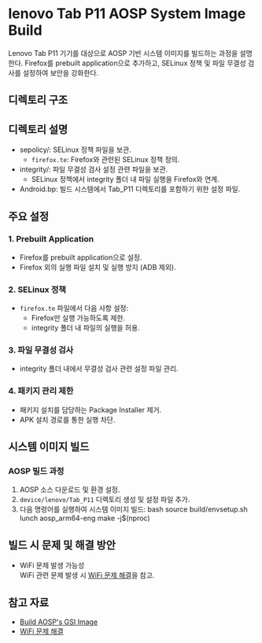 # lenovo Tab P11 AOSP System Image Build

Lenovo Tab P11 기기를 대상으로 AOSP 기반 시스템 이미지를 빌드하는 과정을 설명한다. 
Firefox를 prebuilt application으로 추가하고, SELinux 정책 및 파일 무결성 검사를 설정하여 보안을 강화한다.

## 디렉토리 구조


## 디렉토리 설명
- sepolicy/: SELinux 정책 파일을 보관.
  - `firefox.te`: Firefox와 관련된 SELinux 정책 정의.
- integrity/: 파일 무결성 검사 설정 관련 파일을 보관.
  - SELinux 정책에서 integrity 폴더 내 파일 실행을 Firefox와 연계.
- Android.bp: 빌드 시스템에서 Tab_P11 디렉토리를 포함하기 위한 설정 파일.



## 주요 설정
### 1. Prebuilt Application
   - Firefox를 prebuilt application으로 설정.
   - Firefox 외의 실행 파일 설치 및 실행 방지 (ADB 제외).

### 2. SELinux 정책
   - `firefox.te` 파일에서 다음 사항 설정:
     - Firefox만 실행 가능하도록 제한.
     - integrity 폴더 내 파일의 실행을 허용.

### 3. 파일 무결성 검사
   - integrity 폴더 내에서 무결성 검사 관련 설정 파일 관리.

### 4. 패키지 관리 제한
   - 패키지 설치를 담당하는 Package Installer 제거.
   - APK 설치 경로를 통한 실행 차단.



## 시스템 이미지 빌드
### AOSP 빌드 과정
1. AOSP 소스 다운로드 및 환경 설정.
2. `device/lenovo/Tab_P11` 디렉토리 생성 및 설정 파일 추가.
3. 다음 명령어를 실행하여 시스템 이미지 빌드:
   bash
   source build/envsetup.sh
   lunch aosp_arm64-eng
   make -j$(nproc)
   

## 빌드 시 문제 및 해결 방안
- WiFi 문제 발생 가능성  
  WiFi 관련 문제 발생 시 [WiFi 문제 해결](https://www.notion.so/hwseclab/wifi-cae1f4956a444c1caa6dd1eb58f0f25b?pvs=4)을 참고.


## 참고 자료
- [Build AOSP's GSI Image](https://www.notion.so/hwseclab/Build-System-Image-9a1add6c3dd440b1aeabe5c2ec521624?pvs=4)
- [WiFi 문제 해결](https://www.notion.so/hwseclab/wifi-cae1f4956a444c1caa6dd1eb58f0f25b?pvs=4)
